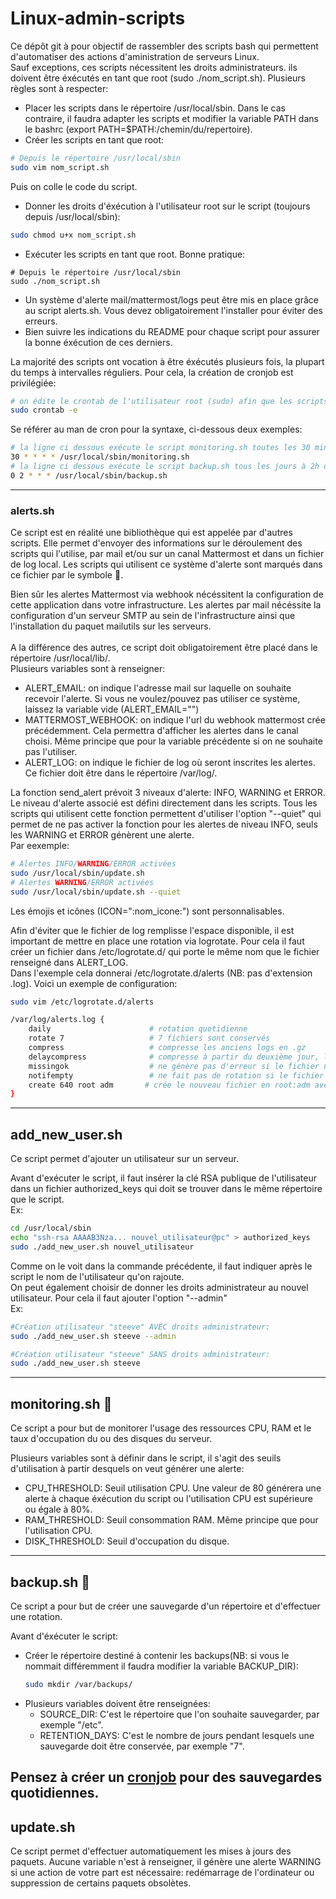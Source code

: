 # Linux-admin-scripts
Ce dépôt git à pour objectif de rassembler des scripts bash qui permettent d'automatiser des actions d'aministration de serveurs Linux.</br>
Sauf exceptions, ces scripts nécessitent les droits administrateurs. ils doivent être éxécutés en tant que root (sudo ./nom_script.sh).
Plusieurs règles sont à respecter:
- Placer les scripts dans le répertoire /usr/local/sbin. Dans le cas contraire, il faudra adapter les scripts et modifier la variable PATH dans le bashrc (export PATH=$PATH:/chemin/du/repertoire).
- Créer les scripts en tant que root:
```bash
# Depuis le répertoire /usr/local/sbin
sudo vim nom_script.sh
  ```
  Puis on colle le code du script.
- Donner les droits d'éxécution à l'utilisateur root sur le script (toujours depuis /usr/local/sbin):
```bash
sudo chmod u+x nom_script.sh
```
- Exécuter les scripts en tant que root. Bonne pratique:
```
# Depuis le répertoire /usr/local/sbin
sudo ./nom_script.sh
```
- Un système d'alerte mail/mattermost/logs peut être mis en place grâce au script alerts.sh. Vous devez obligatoirement l'installer pour éviter des erreurs.
- Bien suivre les indications du README pour chaque script pour assurer la bonne éxécution de ces derniers.

<a name="cron" />La majorité des scripts ont vocation à être éxécutés plusieurs fois, la plupart du temps à intervalles réguliers. Pour cela, la création de cronjob est privilégiée:
  ```bash
  # on édite le crontab de l'utilisateur root (sudo) afin que les scripts soient exécutés en tant que root
  sudo crontab -e
  ```
  Se référer au man de cron pour la syntaxe, ci-dessous deux exemples:
  ```bash
  # la ligne ci dessous exécute le script monitoring.sh toutes les 30 minutes, tous les jours.
  30 * * * * /usr/local/sbin/monitoring.sh
  # la ligne ci dessous exécute le script backup.sh tous les jours à 2h du matin.
  0 2 * * * /usr/local/sbin/backup.sh
  ```
---
   
### alerts.sh

Ce script est en réalité une bibliothèque qui est appelée par d'autres scripts. Elle permet d'envoyer des informations sur le déroulement des scripts qui l'utilise, par mail et/ou sur un canal Mattermost et dans un fichier de log local. Les scripts qui utilisent ce système d'alerte sont marqués dans ce fichier par le symbole :email:.

Bien sûr les alertes Mattermost via webhook nécéssitent la configuration de cette application dans votre infrastructure. Les alertes par mail nécéssite la configuration d'un serveur SMTP au sein de l'infrastructure ainsi que l'installation du paquet mailutils sur les serveurs.</br></br>
A la différence des autres, ce script doit obligatoirement être placé dans le répertoire /usr/local/lib/.</br>
Plusieurs variables sont à renseigner:
- ALERT_EMAIL: on indique l'adresse mail sur laquelle on souhaite recevoir l'alerte. Si vous ne voulez/pouvez pas utiliser ce système, laissez la variable vide (ALERT_EMAIL="")
- MATTERMOST_WEBHOOK: on indique l'url du webhook mattermost crée précédemment. Cela permettra d'afficher les alertes dans le canal choisi. Même principe que pour la variable précédente si on ne souhaite pas l'utiliser.
- ALERT_LOG: on indique le fichier de log où seront inscrites les alertes. Ce fichier doit être dans le répertoire /var/log/.

La fonction send_alert prévoit 3 niveaux d'alerte: INFO, WARNING et ERROR. Le niveau d'alerte associé est défini directement dans les scripts. Tous les scripts qui utilisent cette fonction permettent d'utiliser l'option "--quiet" qui permet de ne pas activer la fonction pour les alertes de niveau INFO, seuls les WARNING et ERROR génèrent une alerte.</br>Par eexemple:
```bash
# Alertes INFO/WARNING/ERROR activées
sudo /usr/local/sbin/update.sh
# Alertes WARNING/ERROR activées
sudo /usr/local/sbin/update.sh --quiet
```

Les émojis et icônes (ICON=":nom_icone:") sont personnalisables.</br>

Afin d'éviter que le fichier de log remplisse l'espace disponible, il est important de mettre en place une rotation via logrotate. Pour cela il faut créer un fichier dans /etc/logrotate.d/ qui porte le même nom que le fichier renseigné dans ALERT_LOG.</br>Dans l'exemple cela donnerai /etc/logrotate.d/alerts (NB: pas d'extension .log). Voici un exemple de configuration:
```bash
sudo vim /etc/logrotate.d/alerts
```
```bash
/var/log/alerts.log {
    daily                      # rotation quotidienne
    rotate 7                   # 7 fichiers sont conservés 
    compress                   # compresse les anciens logs en .gz
    delaycompress              # compresse à partir du deuxième jour, le fichier de la veille reste donc lisible/non-compressé
    missingok                  # ne génère pas d'erreur si le fichier n'existe pas
    notifempty                 # ne fait pas de rotation si le fichier est vide
    create 640 root adm       # crée le nouveau fichier en root:adm avec les droits ugo rw-r----- 
}
```
---
## add_new_user.sh

Ce script permet d'ajouter un utilisateur sur un serveur.</br>

Avant d'exécuter le script, il faut insérer la clé RSA publique de l'utilisateur dans un fichier authorized_keys qui doit se trouver dans le même répertoire que le script.
</br>Ex:
```bash
cd /usr/local/sbin
echo "ssh-rsa AAAAB3Nza... nouvel_utilisateur@pc" > authorized_keys
sudo ./add_new_user.sh nouvel_utilisateur
```
Comme on le voit dans la commande précédente, il faut indiquer après le script le nom de l'utilisateur qu'on rajoute.</br>
On peut également choisir de donner les droits administrateur au nouvel utilisateur. Pour cela il faut ajouter l'option "--admin"
</br>Ex:
```bash
#Création utilisateur "steeve" AVEC droits administrateur:
sudo ./add_new_user.sh steeve --admin

#Création utilisateur "steeve" SANS droits administrateur:
sudo ./add_new_user.sh steeve
```
---
## monitoring.sh :email:

Ce script a pour but de monitorer l'usage des ressources CPU, RAM et le taux d'occupation du ou des disques du serveur.

Plusieurs variables sont à définir dans le script, il s'agit des seuils d'utilisation à partir desquels on veut générer une alerte:
  - CPU_THRESHOLD: Seuil utilisation CPU. Une valeur de 80 générera une alerte à chaque éxécution du script ou l'utilisation CPU est supérieure ou égale à 80%.
  - RAM_THRESHOLD: Seuil consommation RAM. Même principe que pour l'utilisation CPU.
  - DISK_THRESHOLD: Seuil d'occupation du disque.
---
## backup.sh :email:

Ce script a pour but de créer une sauvegarde d'un répertoire et d'effectuer une rotation.

Avant d'éxécuter le script:
- Créer le répertoire destiné à contenir les backups(NB: si vous le nommait différemment il faudra modifier la variable BACKUP_DIR):
  ```bash
  sudo mkdir /var/backups/
  ```
- Plusieurs variables doivent être renseignées:
  - SOURCE_DIR: C'est le répertoire que l'on souhaite sauvegarder, par exemple "/etc".
  - RETENTION_DAYS: C'est le nombre de jours pendant lesquels une sauvegarde doit être conservée, par exemple "7".
 
Pensez à créer un [cronjob](#cron) pour des sauvegardes quotidiennes.
---
## update.sh

Ce script permet d'effectuer automatiquement les mises à jours des paquets. Aucune variable n'est à renseigner, il génère une alerte WARNING si une action de votre part est nécessaire: redémarrage de l'ordinateur ou suppression de certains paquets obsolètes.
